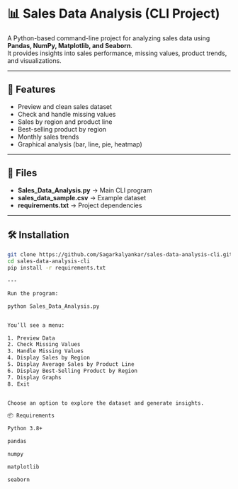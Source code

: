 # 📊 Sales Data Analysis (CLI Project)

A Python-based command-line project for analyzing sales data using **Pandas, NumPy, Matplotlib, and Seaborn**.  
It provides insights into sales performance, missing values, product trends, and visualizations.

---

## 🚀 Features
- Preview and clean sales dataset  
- Check and handle missing values  
- Sales by region and product line  
- Best-selling product by region  
- Monthly sales trends  
- Graphical analysis (bar, line, pie, heatmap)

---

## 📂 Files
- **Sales_Data_Analysis.py** → Main CLI program  
- **sales_data_sample.csv** → Example dataset  
- **requirements.txt** → Project dependencies  

---

## 🛠️ Installation
```bash
git clone https://github.com/Sagarkalyankar/sales-data-analysis-cli.git
cd sales-data-analysis-cli
pip install -r requirements.txt

---

Run the program:

python Sales_Data_Analysis.py


You’ll see a menu:

1. Preview Data
2. Check Missing Values
3. Handle Missing Values
4. Display Sales by Region
5. Display Average Sales by Product Line
6. Display Best-Selling Product by Region
7. Display Graphs
8. Exit


Choose an option to explore the dataset and generate insights.

📦 Requirements

Python 3.8+

pandas

numpy

matplotlib

seaborn

